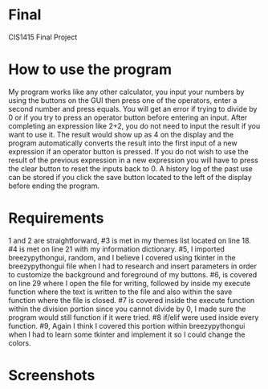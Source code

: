 # Final
CIS1415 Final Project
# How to use the program
My program works like any other calculator, you input your numbers by using the buttons on the GUI then press one of the operators, enter a second number and press equals. You will get an error if trying to divide by 0 or if you try to press an operator button before entering an input. After completing an expression like 2+2, you do not need to input the result if you want to use it. The result would show up as 4 on the display and the program automatically converts the result into the first input of a new expression if an operator button is pressed. If you do not wish to use the result of the previous expression in a new expression you will have to press the clear button to reset the inputs back to 0. A history log of the past use can be stored if you click the save button located to the left of the display before ending the program. 

# Requirements
1 and 2 are straightforward, #3 is met in my themes list located on line 18. #4 is met on line 21 with my information dictionary. #5, I imported breezypythongui, random, and I believe I covered using tkinter in the breezypythongui file when I had to research and insert parameters in order to customize the background and foreground of my buttons. #6, is covered on line 29 where I open the file for writing, followed by inside my execute function where the text is written to the file and also within the save function where the file is closed. #7 is covered inside the execute function within the division portion since you cannot divide by 0, I made sure the program would still function if it were tried. #8 if/elif were used inside every function. #9, Again I think I covered this portion within breezypythongui when I had to learn some tkinter and implement it so I could change the colors. 

# Screenshots
